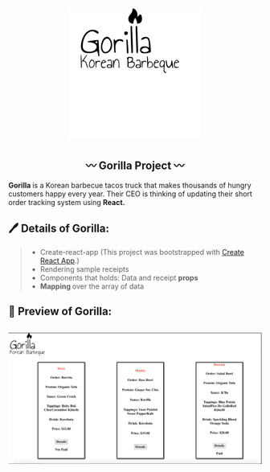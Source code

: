 
# <div align="center"> ![alt text](https://github.com/JenniferSmith007/React_Gorilla/blob/main/src/components/images/Logo.png)</div>

##  <div align="center">  〰️ Gorilla Project 〰️
<p> <b> Gorilla </b> is a Korean barbecue tacos truck that makes thousands of hungry customers happy every year.
  Their CEO is thinking of updating their short order tracking system using <b> React.</b></p> </div>
  
 ##  🖊 Details of Gorilla: 

> -  Create-react-app (This project was bootstrapped with [Create React App](https://github.com/facebook/create-react-app).) 
> -  Rendering sample receipts
> - Components that holds: Data and receipt <b> props </b>
> - <b> Mapping </b> over the array of data

## 🔎 Preview of Gorilla:

##  <div align="center">![alt text](https://github.com/JenniferSmith007/React_Gorilla/blob/main/src/components/images/Gorilla.png)</div>






